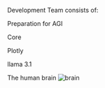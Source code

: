 Development Team consists of:

Preparation for AGI


Core


Plotly


llama 3.1


The human brain
![brain](https://github.com/user-attachments/assets/db1980be-082a-435b-8c53-7ad54d0dbada)

